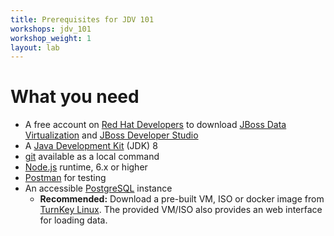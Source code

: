 ```yaml
---
title: Prerequisites for JDV 101
workshops: jdv_101
workshop_weight: 1
layout: lab
---
```


# What you need

* A free account on [Red Hat Developers](https://developers.redhat.com/) to download [JBoss Data Virtualization](https://developers.redhat.com/products/datavirt/download/) and [JBoss Developer Studio](https://developers.redhat.com/products/devstudio/download/)
* A [Java Development Kit](http://openjdk.java.net/install/) (JDK) 8
* [git](https://git-scm.com/) available as a local command
* [Node.js](https://nodejs.org/en/download/package-manager/) runtime, 6.x or higher
* [Postman](https://www.getpostman.com/) for testing
* An accessible [PostgreSQL](https://www.postgresql.org/) instance
  * **Recommended:** Download a pre-built VM, ISO or docker image from [TurnKey Linux](https://www.turnkeylinux.org/postgresql).  The provided VM/ISO also provides an web interface for loading data.

